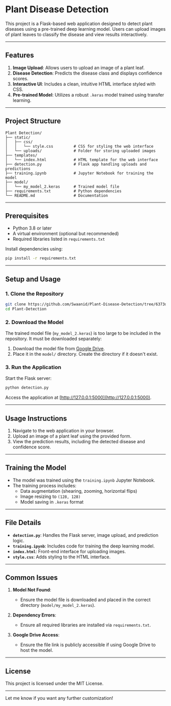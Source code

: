 

# Plant Disease Detection

This project is a Flask-based web application designed to detect plant diseases using a pre-trained deep learning model. Users can upload images of plant leaves to classify the disease and view results interactively.

---

## Features

1. **Image Upload**: Allows users to upload an image of a plant leaf.
2. **Disease Detection**: Predicts the disease class and displays confidence scores.
3. **Interactive UI**: Includes a clean, intuitive HTML interface styled with CSS.
4. **Pre-trained Model**: Utilizes a robust `.keras` model trained using transfer learning.

---

## Project Structure

```
Plant Detection/
├── static/
│   ├── css/
│   │   └── style.css         # CSS for styling the web interface
│   └── uploads/              # Folder for storing uploaded images
├── templates/
│   └── index.html            # HTML template for the web interface
├── detection.py              # Flask app handling uploads and predictions
├── training.ipynb            # Jupyter Notebook for training the model
├── model/
│   └── my_model_2.keras      # Trained model file
├── requirements.txt          # Python dependencies
└── README.md                 # Documentation
```

---

## Prerequisites

- Python 3.8 or later
- A virtual environment (optional but recommended)
- Required libraries listed in `requirements.txt`

Install dependencies using:
```bash
pip install -r requirements.txt
```

---

## Setup and Usage

### 1. Clone the Repository

```bash
git clone https://github.com/Swaanid/Plant-Disease-Detection/tree/6373ddaad4619c2832901ab5cf6557cada135468
cd Plant-Detection
```

### 2. Download the Model

The trained model file (`my_model_2.keras`) is too large to be included in the repository. It must be downloaded separately:

1. Download the model file from [Google Drive](https://drive.google.com/file/d/1c3Yyca_QZKQ2jaV1cJFXDfWCp-iyzes7/view?usp=sharing).
2. Place it in the `model/` directory. Create the directory if it doesn't exist.

### 3. Run the Application

Start the Flask server:

```bash
python detection.py
```

Access the application at [http://127.0.0.1:5000](http://127.0.0.1:5000).

---

## Usage Instructions

1. Navigate to the web application in your browser.
2. Upload an image of a plant leaf using the provided form.
3. View the prediction results, including the detected disease and confidence score.

---

## Training the Model

- The model was trained using the `training.ipynb` Jupyter Notebook.
- The training process includes:
  - Data augmentation (shearing, zooming, horizontal flips)
  - Image resizing to `(128, 128)`
  - Model saving in `.keras` format

---

## File Details

- **`detection.py`**: Handles the Flask server, image upload, and prediction logic.
- **`training.ipynb`**: Includes code for training the deep learning model.
- **`index.html`**: Front-end interface for uploading images.
- **`style.css`**: Adds styling to the HTML interface.

---

## Common Issues

1. **Model Not Found**:
   - Ensure the model file is downloaded and placed in the correct directory (`model/my_model_2.keras`).

2. **Dependency Errors**:
   - Ensure all required libraries are installed via `requirements.txt`.

3. **Google Drive Access**:
   - Ensure the file link is publicly accessible if using Google Drive to host the model.

---

## License

This project is licensed under the MIT License.

---

Let me know if you want any further customization!
